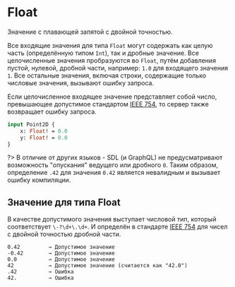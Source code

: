# Float

Значение с плавающей запятой с двойной точностью.

Все входящие значения для типа `Float` могут содержать как целую часть (определённую типом `Int`), 
так и дробные значение. Все целочисленные значения пробразуются во `Float`, 
путём добавления пустой, нулевой, дробной части, например: `1.0` для входящего значения `1`. 
Все остальные значения, включая строки, содержащие только числовые значения, вызывают ошибку запроса.

Если целочисленное входящее значение представляет собой число, превышающее допустимое стандартом
[IEEE 754](http://en.wikipedia.org/wiki/IEEE_floating_point), то сервер также возвращает ошибку запроса.


```graphql
input Point2D {
    x: Float! = 0.0
    y: Float! = 0.0
}
```

?> В отличие от других языков - SDL (и GraphQL) не предусматривают возможность "опускания" ведущего или дробного `0`.
Таким образом, определение `.42` для значения `0.42` является невалидным и вызывает ошибку компиляции.

## Значение для типа Float

В качестве допустимого значения выступает числовой тип, который соответствует `\-?\d+\.\d+`.
И определён в стандарте [IEEE 754](http://en.wikipedia.org/wiki/IEEE_floating_point) 
для чисел с двойной точностью дробной части. 

```accord
0.42         → Допустимое значение
-0.42        → Допустимое значение
0.0          → Допустимое значение
42           → Допустимое значение (считается как "42.0")
.42          → Ошибка
42.          → Ошибка
```
